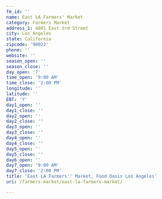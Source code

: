 ```yaml
---
fm_id: ''
name: East LA Farmers' Market
category: Farmers Market
address_1: 4801 East 3rd Street
city: Los Angeles
state: California
zipcode: '90022'
phone: ''
website: ''
season_open: ''
season_close: ''
day_open: '7'
time_open: '9:00 AM'
time_close: '2:00 PM'
longitude: ''
latitude: ''
EBT: 'Y'
day1_open: ''
day1_close: ''
day2_open: ''
day2_close: ''
day3_open: ''
day3_close: ''
day4_open: ''
day4_close: ''
day5_open: ''
day5_close: ''
day6_open: ''
day7_open: '9:00 AM'
day7_close: '2:00 PM'
title: 'East LA Farmers'' Market, Food Oasis Los Angeles'
uri: /farmers-market/east-la-farmers-market/

---
```

